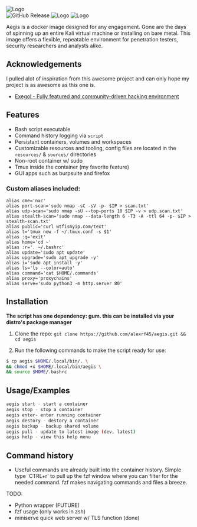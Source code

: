 ![Logo](https://ka-tet.s3.amazonaws.com/logo_long.png)                                                                                                                                           
![GitHub Release](https://img.shields.io/github/v/release/alexrf45/aegis?display_name=tag&style=plastic)
  ![Logo](https://img.shields.io/docker/image-size/fonalex45/aegis) ![Logo](https://img.shields.io/docker/pulls/fonalex45/aegis)       

Aegis is a docker image designed for any engagement. Gone are the days of spinning up an entire Kali virtual machine or installing on bare metal. This image offers a flexible, repeatable environment for penetration testers, security researchers and analysts alike.


## Acknowledgements

 I pulled alot of inspiration from this awesome project and can only hope my project is as awesome as this one is.
 
- [Exegol - Fully featured and community-driven hacking environment](https://github.com/ThePorgs/Exegol)

## Features

- Bash script executable
- Command history logging via `script`
- Persistant containers, volumes and workspaces
- Customizable resources and tooling, config files are located in the `resources/` & `sources/` directories
- Non-root container w/ sudo
- Tmux inside the container (my favorite feature)
- GUI apps such as burpsuite and firefox


### Custom aliases included:

```
alias cme='nxc'
alias port-scan='sudo nmap -sC -sV -p- $IP > scan.txt'
alias udp-scan='sudo nmap -sU --top-ports 10 $IP -v > udp.scan.txt'
alias stealth-scan='sudo nmap --data-length 6 -T3 -A -ttl 64 -p- $IP > stealth-scan.txt'
alias public='curl wtfismyip.com/text'
alias t='tmux new -f ~/.tmux.conf -s $1'
alias :q='exit'
alias home='cd ~'
alias :r='. ~/.bashrc'
alias update='sudo apt update'
alias upgrade='sudo apt upgrade -y'
alias i='sudo apt install -y'
alias ls='ls --color=auto'
alias command='cat $HOME/.commands'
alias proxy='proxychains'
alias serve='sudo python3 -m http.server 80'
```

## Installation


**The script has one dependency: gum. this can be installed via your distro's package manager**

1. Clone the repo:
`git clone https://github.com/alexrf45/aegis.git && cd aegis`

2. Run the following commands to make the script ready for use:

```bash
$ cp aegis $HOME/.local/bin/. \
&& chmod +x $HOME/.local/bin/aegis \
&& source $HOME/.bashrc
```
## Usage/Examples

```bash
aegis start - start a container
aegis stop - stop a container
aegis enter- enter running container
aegis destory - destory a container
aegis backup - backup shared volume
aegis pull - update to latest image (dev, latest)
aegis help - view this help menu
```

## Command history
- Useful commands are already built into the container history. Simple type `CTRL+r' to pull up the fzf window where you can filter for the needed command. fzf makes navigating commands and files a breeze.


TODO:
- Python wrapper (FUTURE)
- fzf usage (only works in zsh)
- miniserve quick web server w/ TLS function (done)
